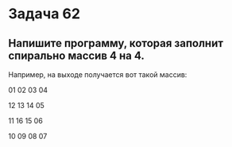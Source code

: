 # Задача 62 # 

## Напишите программу, которая заполнит спирально массив 4 на 4. ## 

Например, на выходе получается вот такой массив:

01 02 03 04

12 13 14 05

11 16 15 06

10 09 08 07